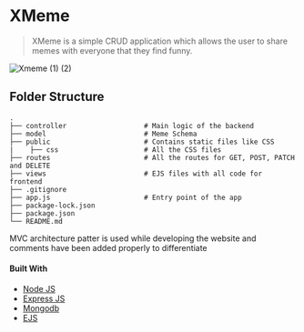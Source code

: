# XMeme

> XMeme is a simple CRUD application which allows the user to share memes with everyone that they find funny.


![Xmeme (1) (2)](https://user-images.githubusercontent.com/42516515/107529832-4d157e80-6be1-11eb-9cf3-2f96e6db9477.gif)

## Folder Structure
    .
    ├── controller                   # Main logic of the backend
    ├── model                        # Meme Schema
    ├── public                       # Contains static files like CSS
    |    ├── css                     # All the CSS files 
    ├── routes                       # All the routes for GET, POST, PATCH and DELETE
    ├── views                        # EJS files with all code for frontend
    ├── .gitignore
    ├── app.js                       # Entry point of the app
    ├── package-lock.json
    ├── package.json
    └── README.md


MVC architecture patter is used while developing the website and comments have been added properly to differentiate 

#### Built With

- [Node JS](https://nodejs.org/en/)
- [Express JS](https://expressjs.com/)
- [Mongodb](https://www.mongodb.com/)
- [EJS](https://ejs.co/)
